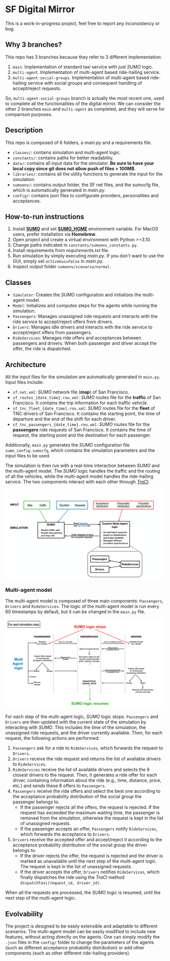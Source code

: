 # SF Digital Mirror

This is a work-in-progress project, feel free to report any inconsistency or bug.

## Why 3 branches?

This repo has 3 branches because they refer to 3 different implementation:

1. `main`. Implementation of standard taxi service with just *SUMO* logic.
2. `multi-agent`. Implementation of multi-agent based ride-hailing service.
3. `multi-agent-social-groups`. Implementation of multi-agent based ride-hailing service with social groups and consequent handling of accept/reject requests.

So, `multi-agent-social-groups` branch is actually the most recent one, used to complete all the functionalities of the digital mirror. We can consider the other 2 branches `main` and `multi-agent` as completed, and they will serve for comparison purposes. 

## Description

This repo is composed of 6 folders, a *main.py* and a requirements file.

- `classes/`: contains simulation and multi-agent logic.
- `constants/`: contains paths for better readability.
- `data/`: contains all input data for the simulator. **Be sure to have your local copy since git does not allow push of files > 100MB**.
- `libraries/`: contains all the utility functions to generate the input for the simulation.
- `sumoenv/`: contains output folder, the SF net files, and the sumocfg file, which is automatically generated in *main.py*.
- `config/`: contains json files to configurate providers, personalities and acceptances.

## How-to-run instructions

1. Install [**SUMO**](https://sumo.dlr.de/docs/Downloads.php) and set [**SUMO_HOME**](https://sumo.dlr.de/docs/Basics/Basic_Computer_Skills.html#sumo_home) environment variable. For MacOS users, prefer installation via **Homebrew**.
2. Open project and create a virtual environment with Python >=3.10.
3. Change paths indicated in `constants/sumoenv_constants.py`.
4. Install requirements from *requirements.txt* file.
5. Run simulation by simply executing *main.py*. If you don't want to use the GUI, simply set `activeGui=False` in *main.py*.
6. Inspect output folder `sumoenv/scenario/normal`.

## Classes

- `Simulator`: Creates the *SUMO* configuration and initializes the multi-agent model.
- `Model`: Initializes and computes steps for the agents while running the simulation.
- `Passengers`: Manages unassigned ride requests and interacts with the ride service to accept/reject offers from drivers.
- `Drivers`: Manages idle drivers and interacts with the ride service to accept/reject offers from passengers.
- `RideServices`: Manages ride offers and acceptances between passengers and drivers. When both passenger and driver accept the offer, the ride is dispatched.

## Architecture

All the input files for the simulation are automatically generated in `main.py`. Input files include:
- `sf.net.xml`: *SUMO* network file (**map**) of San Francisco.
- `sf_routes_{date_time}.rou.xml`: *SUMO* routes file for the **traffic** of San Francisco. It contains the trip information for each traffic vehicle.
- `sf_tnc_fleet_{date_time}.rou.xml`: *SUMO* routes file for the **fleet** of TNC drivers of San Francisco. It contains the starting point, the time of departure and the end of the shift for each driver.
- `sf_tnc_passengers_{date_time}.rou.xml`: *SUMO* routes file for the **passengers** ride requests of San Francisco. It contains the time of request, the starting point and the destination for each passenger.

Additionally, `main.py` generates the *SUMO* configuration file `sumo_config.sumocfg`, which contains the simulation parameters and the input files to be used.

The simulation is then run with a real-time interaction between *SUMO* and the multi-agent model. The *SUMO* logic handles the traffic and the routing of all the vehicles, while the multi-agent model handles the ride-hailing service. The two components interact with each other through [*TraCI*](https://sumo.dlr.de/docs/TraCI.html).

![](doc/General_architecture.png)

### Multi-agent model
The multi-agent model is composed of three main components: `Passengers`, `Drivers` and `RideServices`. The logic of the multi-agent model is run every 60 timestamps by default, but it can be changed in the `main.py` file. 

![](doc/Multi-agent_architecture.png)

For each step of the multi-agent logic, *SUMO* logic stops. `Passengers` and `Drivers` are then updated with the current state of the simulation by interacting with *SUMO*. This includes the time of the simulation, the unassigned ride requests, and the driver currently available. Then, for each request, the following actions are performed:
1. `Passengers` ask for a ride to `RideServices`, which forwards the request to `Drivers`.
2. `Drivers` receive the ride request and returns the list of available drivers to `RideServices`.
3. `RideServices` receive the list of available drivers and selects the 8 closest drivers to the request. Then, it generates a ride offer for each driver, containing information about the ride (e.g., time, distance, price, etc.) and sends these 8 offers to `Passengers`.
4. `Passengers` receive the ride offers and select the best one according to the acceptance probability distribution of the social group the passenger belongs to. 
    - If the passenger rejects all the offers, the request is rejected. If the request has exceeded the maximum waiting time, the passenger is removed from the simulation, otherwise the request is kept in the list of unassigned requests. 
    - If the passenger accepts an offer, `Passengers` notify `RideServices`, which forwards the acceptance to `Drivers`.
5. `Drivers` receive the accepted offer and accept/reject it according to the acceptance probability distribution of the social group the driver belongs to. 
    - If the driver rejects the offer, the request is rejected and the driver is marked as unavailable until the next step of the multi-agent logic. The request is kept in the list of unassigned requests.
    - If the driver accepts the offer, `Drivers` notifies `RideServices`, which finally dispatches the ride using the *TraCI* method `dispatchTaxi(request_id, driver_id)`.

When all the requests are processed, the *SUMO* logic is resumed, until the next step of the multi-agent logic.

## Evolvability

The project is designed to be easily extensible and adaptable to different scenarios. The multi-agent model can be easily modified to include new features, without acting directly on the agents. One can simply modify the `.json` files in the `config/` folder to change the parameters of the agents (such as different acceptance probability distribution) or add other components (such as other different ride-hailing providers).